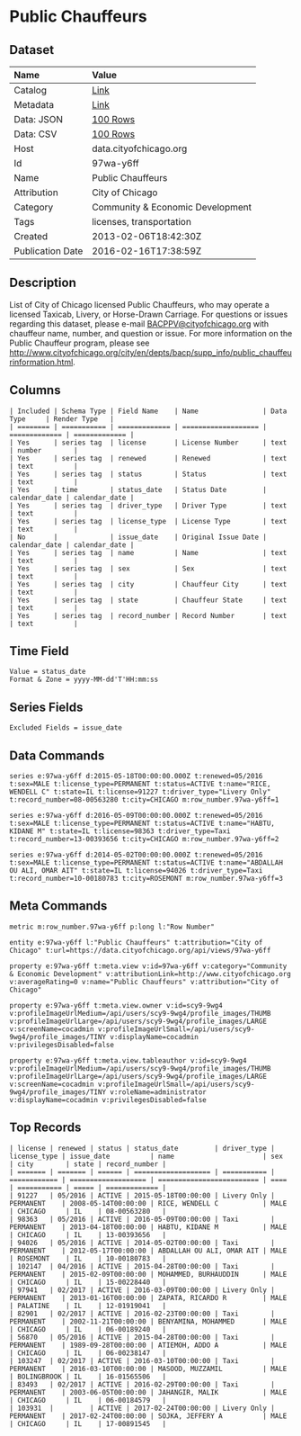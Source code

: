 # Public Chauffeurs

## Dataset

| Name | Value |
| :--- | :---- |
| Catalog | [Link](https://catalog.data.gov/dataset/public-chauffeurs-39a87) |
| Metadata | [Link](https://data.cityofchicago.org/api/views/97wa-y6ff) |
| Data: JSON | [100 Rows](https://data.cityofchicago.org/api/views/97wa-y6ff/rows.json?max_rows=100) |
| Data: CSV | [100 Rows](https://data.cityofchicago.org/api/views/97wa-y6ff/rows.csv?max_rows=100) |
| Host | data.cityofchicago.org |
| Id | 97wa-y6ff |
| Name | Public Chauffeurs |
| Attribution | City of Chicago |
| Category | Community & Economic Development |
| Tags | licenses, transportation |
| Created | 2013-02-06T18:42:30Z |
| Publication Date | 2016-02-16T17:38:59Z |

## Description

List of City of Chicago licensed Public Chauffeurs, who may operate a licensed Taxicab, Livery, or Horse-Drawn Carriage. For questions or issues regarding this dataset, please e-mail BACPPV@cityofchicago.org with chauffeur name, number, and question or issue. For more information on the Public Chauffeur program, please see http://www.cityofchicago.org/city/en/depts/bacp/supp_info/public_chauffeurinformation.html.

## Columns

```ls
| Included | Schema Type | Field Name    | Name                | Data Type     | Render Type   |
| ======== | =========== | ============= | =================== | ============= | ============= |
| Yes      | series tag  | license       | License Number      | text          | number        |
| Yes      | series tag  | renewed       | Renewed             | text          | text          |
| Yes      | series tag  | status        | Status              | text          | text          |
| Yes      | time        | status_date   | Status Date         | calendar_date | calendar_date |
| Yes      | series tag  | driver_type   | Driver Type         | text          | text          |
| Yes      | series tag  | license_type  | License Type        | text          | text          |
| No       |             | issue_date    | Original Issue Date | calendar_date | calendar_date |
| Yes      | series tag  | name          | Name                | text          | text          |
| Yes      | series tag  | sex           | Sex                 | text          | text          |
| Yes      | series tag  | city          | Chauffeur City      | text          | text          |
| Yes      | series tag  | state         | Chauffeur State     | text          | text          |
| Yes      | series tag  | record_number | Record Number       | text          | text          |
```

## Time Field

```ls
Value = status_date
Format & Zone = yyyy-MM-dd'T'HH:mm:ss
```

## Series Fields

```ls
Excluded Fields = issue_date
```

## Data Commands

```ls
series e:97wa-y6ff d:2015-05-18T00:00:00.000Z t:renewed=05/2016 t:sex=MALE t:license_type=PERMANENT t:status=ACTIVE t:name="RICE, WENDELL C" t:state=IL t:license=91227 t:driver_type="Livery Only" t:record_number=08-00563280 t:city=CHICAGO m:row_number.97wa-y6ff=1

series e:97wa-y6ff d:2016-05-09T00:00:00.000Z t:renewed=05/2016 t:sex=MALE t:license_type=PERMANENT t:status=ACTIVE t:name="HABTU, KIDANE M" t:state=IL t:license=98363 t:driver_type=Taxi t:record_number=13-00393656 t:city=CHICAGO m:row_number.97wa-y6ff=2

series e:97wa-y6ff d:2014-05-02T00:00:00.000Z t:renewed=05/2016 t:sex=MALE t:license_type=PERMANENT t:status=ACTIVE t:name="ABDALLAH OU ALI, OMAR AIT" t:state=IL t:license=94026 t:driver_type=Taxi t:record_number=10-00180783 t:city=ROSEMONT m:row_number.97wa-y6ff=3
```

## Meta Commands

```ls
metric m:row_number.97wa-y6ff p:long l:"Row Number"

entity e:97wa-y6ff l:"Public Chauffeurs" t:attribution="City of Chicago" t:url=https://data.cityofchicago.org/api/views/97wa-y6ff

property e:97wa-y6ff t:meta.view v:id=97wa-y6ff v:category="Community & Economic Development" v:attributionLink=http://www.cityofchicago.org v:averageRating=0 v:name="Public Chauffeurs" v:attribution="City of Chicago"

property e:97wa-y6ff t:meta.view.owner v:id=scy9-9wg4 v:profileImageUrlMedium=/api/users/scy9-9wg4/profile_images/THUMB v:profileImageUrlLarge=/api/users/scy9-9wg4/profile_images/LARGE v:screenName=cocadmin v:profileImageUrlSmall=/api/users/scy9-9wg4/profile_images/TINY v:displayName=cocadmin v:privilegesDisabled=false

property e:97wa-y6ff t:meta.view.tableauthor v:id=scy9-9wg4 v:profileImageUrlMedium=/api/users/scy9-9wg4/profile_images/THUMB v:profileImageUrlLarge=/api/users/scy9-9wg4/profile_images/LARGE v:screenName=cocadmin v:profileImageUrlSmall=/api/users/scy9-9wg4/profile_images/TINY v:roleName=administrator v:displayName=cocadmin v:privilegesDisabled=false
```

## Top Records

```ls
| license | renewed | status | status_date         | driver_type | license_type | issue_date          | name                      | sex  | city        | state | record_number | 
| ======= | ======= | ====== | =================== | =========== | ============ | =================== | ========================= | ==== | =========== | ===== | ============= | 
| 91227   | 05/2016 | ACTIVE | 2015-05-18T00:00:00 | Livery Only | PERMANENT    | 2008-05-14T00:00:00 | RICE, WENDELL C           | MALE | CHICAGO     | IL    | 08-00563280   | 
| 98363   | 05/2016 | ACTIVE | 2016-05-09T00:00:00 | Taxi        | PERMANENT    | 2013-04-18T00:00:00 | HABTU, KIDANE M           | MALE | CHICAGO     | IL    | 13-00393656   | 
| 94026   | 05/2016 | ACTIVE | 2014-05-02T00:00:00 | Taxi        | PERMANENT    | 2012-05-17T00:00:00 | ABDALLAH OU ALI, OMAR AIT | MALE | ROSEMONT    | IL    | 10-00180783   | 
| 102147  | 04/2016 | ACTIVE | 2015-04-28T00:00:00 | Taxi        | PERMANENT    | 2015-02-09T00:00:00 | MOHAMMED, BURHAUDDIN      | MALE | CHICAGO     | IL    | 15-00228440   | 
| 97941   | 02/2017 | ACTIVE | 2016-03-09T00:00:00 | Livery Only | PERMANENT    | 2013-01-16T00:00:00 | ZAPATA, RICARDO R         | MALE | PALATINE    | IL    | 12-01919041   | 
| 82901   | 02/2017 | ACTIVE | 2016-02-23T00:00:00 | Taxi        | PERMANENT    | 2002-11-21T00:00:00 | BENYAMINA, MOHAMMED       | MALE | CHICAGO     | IL    | 06-00189240   | 
| 56870   | 05/2016 | ACTIVE | 2015-04-28T00:00:00 | Taxi        | PERMANENT    | 1989-09-28T00:00:00 | ATIEMOH, ADDO A           | MALE | CHICAGO     | IL    | 06-00238147   | 
| 103247  | 02/2017 | ACTIVE | 2016-03-10T00:00:00 | Taxi        | PERMANENT    | 2016-03-10T00:00:00 | MASOOD, MUZZAMIL          | MALE | BOLINGBROOK | IL    | 16-01565506   | 
| 83493   | 02/2017 | ACTIVE | 2016-02-29T00:00:00 | Taxi        | PERMANENT    | 2003-06-05T00:00:00 | JAHANGIR, MALIK           | MALE | CHICAGO     | IL    | 06-00184579   | 
| 103931  |         | ACTIVE | 2017-02-24T00:00:00 | Livery Only | PERMANENT    | 2017-02-24T00:00:00 | SOJKA, JEFFERY A          | MALE | CHICAGO     | IL    | 17-00891545   | 
```